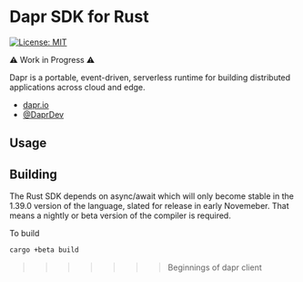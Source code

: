 # Dapr SDK for Rust

[![License: MIT](https://img.shields.io/badge/License-MIT-yellow.svg)](https://opensource.org/licenses/MIT)

⚠ Work in Progress ⚠

Dapr is a portable, event-driven, serverless runtime for building distributed applications across cloud and edge.

- [dapr.io](https://dapr.io)
- [@DaprDev](https://twitter.com/DaprDev)

## Usage

## Building

The Rust SDK depends on async/await which will only become stable in the 1.39.0 version
of the language, slated for release in early Novemeber. That means a nightly or beta version
of the compiler is required.

To build

```bash
cargo +beta build
```
>>>>>>> Beginnings of dapr client
